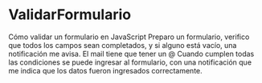 # ValidarFormulario
Cómo validar un formulario en JavaScript
Preparo un formulario, verifico que todos los campos sean completados, y si alguno está vacío, una notificación me avisa. 
El mail tiene que tener un @
Cuando cumplen todas las condiciones se puede ingresar al formulario, con una notificación que me indica que los datos fueron ingresados correctamente.
